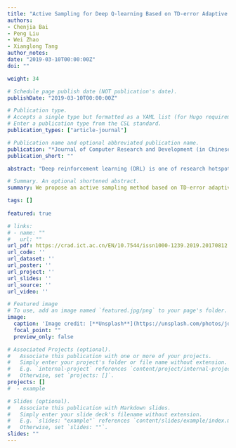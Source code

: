 ```yaml
---
title: "Active Sampling for Deep Q-learning Based on TD-error Adaptive Correction."
authors:
- Chenjia Bai
- Peng Liu
- Wei Zhao
- Xianglong Tang
author_notes:
date: "2019-03-10T00:00:00Z"
doi: ""

weight: 34

# Schedule page publish date (NOT publication's date).
publishDate: "2019-03-10T00:00:00Z"

# Publication type.
# Accepts a single type but formatted as a YAML list (for Hugo requirements).
# Enter a publication type from the CSL standard.
publication_types: ["article-journal"]

# Publication name and optional abbreviated publication name.
publication: "*Journal of Computer Research and Development (in Chinese)*, 2019"
publication_short: ""

abstract: "Deep reinforcement learning (DRL) is one of research hotspots in artificial intelligence. Deep Q-learning is one of the representative achievements of DRL. In some fields, its performance has met or exceeded the level of human expert. It is necessary for training deep Q-learning to acquire lots of samples. These samples are obtained by the interaction between agent and environment. However, it is usually computationally intensive and sometimes impossible to keep away from interaction risk. We propose an active sampling method based on TD-error adaptive correction in order to solve sample efficiency problem in deep Q-learning. In various deep Q-learning methods, the updating of storage priority in experience memory lags behind the updating of Q-network parameters. It causes that a lot of samples are not selected to apply in Q-network training because the storage priority cannot reflect the true distribution of TD-error in experience memory. The TD-error adaptive correction active sampling method proposed in this paper uses the replay periods of samples and Q-network state to establish a priority bias model to estimate the real priority of each sample in experience memory during the Q-network iteration. The samples are selected from experience memory according to the corrected priority and the bias model parameters are adaptively updated by a segmented form. We analyze the complexity of the algorithm and the relationship between learning performance and the order of polynomial feature and updating period of model parameters. Our method is verified on the platform of Atari 2600. The experimental results show that proposed method improves the learning speed and reduces the number of interaction between agent and environment. Meanwhile, it ameliorates the quality of optimal policy."

# Summary. An optional shortened abstract.
summary: We propose an active sampling method based on TD-error adaptive correction in order to solve sample efficiency problem in deep Q-learning.

tags: []
  
featured: true

# links:
# - name: ""
#   url: ""
url_pdf: https://crad.ict.ac.cn/EN/10.7544/issn1000-1239.2019.20170812
url_code: ''
url_dataset: ''
url_poster: ''
url_project: ''
url_slides: ''
url_source: ''
url_video: ''

# Featured image
# To use, add an image named `featured.jpg/png` to your page's folder. 
image:
  caption: 'Image credit: [**Unsplash**](https://unsplash.com/photos/jdD8gXaTZsc)'
  focal_point: ""
  preview_only: false

# Associated Projects (optional).
#   Associate this publication with one or more of your projects.
#   Simply enter your project's folder or file name without extension.
#   E.g. `internal-project` references `content/project/internal-project/index.md`.
#   Otherwise, set `projects: []`.
projects: []
#  - example

# Slides (optional).
#   Associate this publication with Markdown slides.
#   Simply enter your slide deck's filename without extension.
#   E.g. `slides: "example"` references `content/slides/example/index.md`.
#   Otherwise, set `slides: ""`.
slides: ""
---
```

